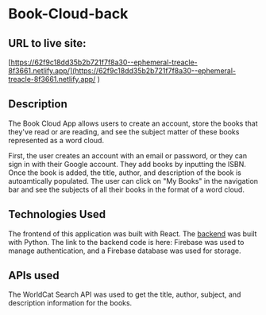 # Book-Cloud-back

## URL to live site: 

[https://62f9c18dd35b2b721f7f8a30--ephemeral-treacle-8f3661.netlify.app/](https://62f9c18dd35b2b721f7f8a30--ephemeral-treacle-8f3661.netlify.app/ )

## Description

The Book Cloud App allows users to create an account, store the books that they've read or are reading, and see the subject matter of these books represented as a word cloud.

First, the user creates an account with an email or password, or they can sign in with their Google account. They add books by inputting the ISBN. Once the book is added, the title, author, and description of the book is autoamtically populated. The user can click on "My Books" in the navigation bar and see the subjects of all their books in the format of a word cloud.

## Technologies Used

The frontend of this application was built with React. The [backend](https://github.com/kb789/Book-Cloud-back) was built with Python. The link to the backend code is here: Firebase was used to manage authentication, and a Firebase database was used for storage.


## APIs used

The WorldCat Search API was used to get the title, author, subject, and description information for the books. 


## 
